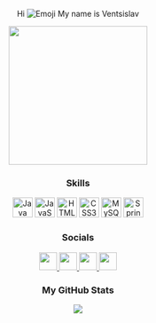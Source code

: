 <div>
    <p align="center">
        <span>Hi</span>
        <img src="https://user-images.githubusercontent.com/18350557/176309783-0785949b-9127-417c-8b55-ab5a4333674e.gif"
            alt="Emoji">
        <span> My name is Ventsislav</span>
    </p>
    <div align="center">
        <img height="250"
            src="https://raw.githubusercontent.com/TheDudeThatCode/TheDudeThatCode/master/Assets/Developer.gif" />
    </div>
    <div align="center">
        <h3>Skills</span>
        </h3>
    </div>
    <p align="center">
        <a href="https://www.oracle.com/java/" target="_blank" rel="noreferrer"><img
                src="https://raw.githubusercontent.com/danielcranney/readme-generator/main/public/icons/skills/java-colored.svg"
                width="36" height="36" alt="Java" /></a>
        <a href="https://developer.mozilla.org/en-US/docs/Web/JavaScript" target="_blank" rel="noreferrer"><img
                src="https://raw.githubusercontent.com/danielcranney/readme-generator/main/public/icons/skills/javascript-colored.svg"
                width="36" height="36" alt="JavaScript" /></a>
        <a href="https://developer.mozilla.org/en-US/docs/Glossary/HTML5" target="_blank" rel="noreferrer"><img
                src="https://raw.githubusercontent.com/danielcranney/readme-generator/main/public/icons/skills/html5-colored.svg"
                width="36" height="36" alt="HTML5" /></a>
        <a href="https://www.w3.org/TR/CSS/#css" target="_blank" rel="noreferrer"><img
                src="https://raw.githubusercontent.com/danielcranney/readme-generator/main/public/icons/skills/css3-colored.svg"
                width="36" height="36" alt="CSS3" /></a>
        <a href="https://www.mysql.com/" target="_blank" rel="noreferrer"><img
                src="https://raw.githubusercontent.com/danielcranney/readme-generator/main/public/icons/skills/mysql-colored.svg"
                width="36" height="36" alt="MySQL" /></a>
        <a href="https://spring.io/" target="_blank" rel="noreferrer"><img class="spring-icon"
                src="https://www.vectorlogo.zone/logos/springio/springio-icon.svg" alt="Spring" width="36"
                height="36" /></a>
        </a>
    </p>
    <div align="center">
        <h3>Socials</span>
        </h3>
    </div>
    <p align="center"> <a href="https://www.codepen.io/VStoqnov7" target="_blank" rel="noreferrer">
            <picture>
                <source media="(prefers-color-scheme: dark)"
                    srcset="https://raw.githubusercontent.com/danielcranney/readme-generator/main/public/icons/socials/codepen-dark.svg" />
                <source media="(prefers-color-scheme: light)"
                    srcset="https://raw.githubusercontent.com/danielcranney/readme-generator/main/public/icons/socials/codepen.svg" />
                <img src="https://raw.githubusercontent.com/danielcranney/readme-generator/main/public/icons/socials/codepen.svg"
                    width="32" height="32" />
            </picture>
        </a> <a href="https://www.facebook.com/vencislav.stoqnov.1" target="_blank" rel="noreferrer">
            <picture>
                <source media="(prefers-color-scheme: dark)"
                    srcset="https://raw.githubusercontent.com/danielcranney/readme-generator/main/public/icons/socials/facebook-dark.svg" />
                <source media="(prefers-color-scheme: light)"
                    srcset="https://raw.githubusercontent.com/danielcranney/readme-generator/main/public/icons/socials/facebook.svg" />
                <img src="https://raw.githubusercontent.com/danielcranney/readme-generator/main/public/icons/socials/facebook.svg"
                    width="32" height="32" />
            </picture>
        </a> <a href="https://www.github.com/VStoqnov7" target="_blank" rel="noreferrer">
            <picture>
                <source media="(prefers-color-scheme: dark)"
                    srcset="https://raw.githubusercontent.com/danielcranney/readme-generator/main/public/icons/socials/github-dark.svg" />
                <source media="(prefers-color-scheme: light)"
                    srcset="https://raw.githubusercontent.com/danielcranney/readme-generator/main/public/icons/socials/github.svg" />
                <img src="https://raw.githubusercontent.com/danielcranney/readme-generator/main/public/icons/socials/github.svg"
                    width="32" height="32" />
            </picture>
        </a> <a href="http://www.instagram.com/vencislavvstoqnov/" target="_blank" rel="noreferrer">
            <picture>
                <source media="(prefers-color-scheme: dark)" srcset="undefined" />
                <source media="(prefers-color-scheme: light)"
                    srcset="https://raw.githubusercontent.com/danielcranney/readme-generator/main/public/icons/socials/instagram.svg" />
                <img src="https://raw.githubusercontent.com/danielcranney/readme-generator/main/public/icons/socials/instagram.svg"
                    width="32" height="32" />
            </picture>
        </a></p>
    <div align="center">
        <h3>My GitHub Stats</h3>
    </div>
    <div align="center">
        <a href="http://www.github.com/VStoqnov7">
            <img
                src="https://github-readme-streak-stats.herokuapp.com/?user=VStoqnov7&stroke=3382ed&background=1c1917&ring=84cc16&fire=84cc16&currStreakNum=3382ed&currStreakLabel=84cc16&sideNums=3382ed&sideLabels=3382ed&dates=3382ed&hide_border=true" />
        </a>
    </div>
</div>

